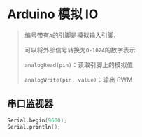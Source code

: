 <!--
title: 04-Arduino模拟IO
sort:
-->

# Arduino 模拟 IO

> 编号带有`A`的引脚是模拟输入引脚.
>
> 可以将外部信号转换为`0-1024`的数字表示
>
> `analogRead(pin)`：读取引脚上的模拟值
>
> `analogWrite(pin, value)`：输出 PWM

## 串口监视器

```c
Serial.begin(9600);
Serial.println();
```
